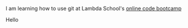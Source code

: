 I am learning how to use git at Lambda School's [online code bootcamp](https://lambdaschool.com/mini-bootcamp)

Hello
